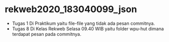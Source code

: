 # rekweb2020_183040099_json
- Tugas 1 Di Praktikum yaitu file-file yang tidak ada pesan commitnya.
- Tugas 8 Di Kelas Rekweb Selasa 09.40 WIB yaitu folder wpu-hut dimana terdapat pesan pada commitnya.
